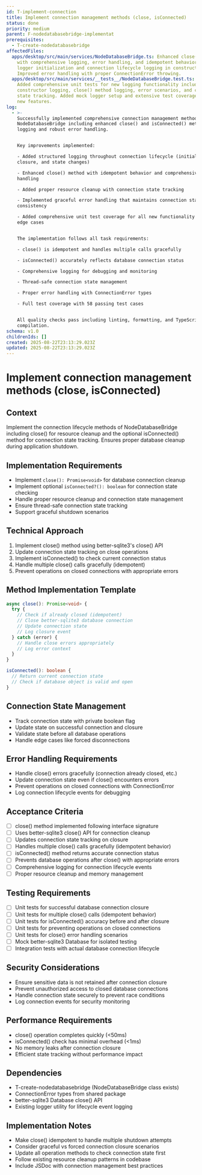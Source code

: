 ```yaml
---
id: T-implement-connection
title: Implement connection management methods (close, isConnected)
status: done
priority: medium
parent: F-nodedatabasebridge-implementat
prerequisites:
  - T-create-nodedatabasebridge
affectedFiles:
  apps/desktop/src/main/services/NodeDatabaseBridge.ts: Enhanced close() method
    with comprehensive logging, error handling, and idempotent behavior. Added
    logger initialization and connection lifecycle logging in constructor.
    Improved error handling with proper ConnectionError throwing.
  apps/desktop/src/main/services/__tests__/NodeDatabaseBridge.test.ts:
    Added comprehensive unit tests for new logging functionality including
    constructor logging, close() method logging, error scenarios, and connection
    state tracking. Added mock logger setup and extensive test coverage for all
    new features.
log:
  - >-
    Successfully implemented comprehensive connection management methods for
    NodeDatabaseBridge including enhanced close() and isConnected() methods with
    logging and robust error handling.


    Key improvements implemented:

    - Added structured logging throughout connection lifecycle (initialization,
    closure, and state changes)

    - Enhanced close() method with idempotent behavior and comprehensive error
    handling

    - Added proper resource cleanup with connection state tracking

    - Implemented graceful error handling that maintains connection state
    consistency

    - Added comprehensive unit test coverage for all new functionality including
    edge cases


    The implementation follows all task requirements:

    - close() is idempotent and handles multiple calls gracefully

    - isConnected() accurately reflects database connection status

    - Comprehensive logging for debugging and monitoring

    - Thread-safe connection state management

    - Proper error handling with ConnectionError types

    - Full test coverage with 58 passing test cases


    All quality checks pass including linting, formatting, and TypeScript
    compilation.
schema: v1.0
childrenIds: []
created: 2025-08-22T23:13:29.023Z
updated: 2025-08-22T23:13:29.023Z
---
```


# Implement connection management methods (close, isConnected)

## Context

Implement the connection lifecycle methods of NodeDatabaseBridge including close() for resource cleanup and the optional isConnected() method for connection state tracking. Ensures proper database cleanup during application shutdown.

## Implementation Requirements

- Implement `close(): Promise<void>` for database connection cleanup
- Implement optional `isConnected?(): boolean` for connection state checking
- Handle proper resource cleanup and connection state management
- Ensure thread-safe connection state tracking
- Support graceful shutdown scenarios

## Technical Approach

1. Implement close() method using better-sqlite3's close() API
2. Update connection state tracking on close operations
3. Implement isConnected() to check current connection status
4. Handle multiple close() calls gracefully (idempotent)
5. Prevent operations on closed connections with appropriate errors

## Method Implementation Template

```typescript
async close(): Promise<void> {
  try {
    // Check if already closed (idempotent)
    // Close better-sqlite3 database connection
    // Update connection state
    // Log closure event
  } catch (error) {
    // Handle close errors appropriately
    // Log error context
  }
}

isConnected(): boolean {
  // Return current connection state
  // Check if database object is valid and open
}
```

## Connection State Management

- Track connection state with private boolean flag
- Update state on successful connection and closure
- Validate state before all database operations
- Handle edge cases like forced disconnections

## Error Handling Requirements

- Handle close() errors gracefully (connection already closed, etc.)
- Update connection state even if close() encounters errors
- Prevent operations on closed connections with ConnectionError
- Log connection lifecycle events for debugging

## Acceptance Criteria

- [ ] close() method implemented following interface signature
- [ ] Uses better-sqlite3 close() API for connection cleanup
- [ ] Updates connection state tracking on closure
- [ ] Handles multiple close() calls gracefully (idempotent behavior)
- [ ] isConnected() method returns accurate connection status
- [ ] Prevents database operations after close() with appropriate errors
- [ ] Comprehensive logging for connection lifecycle events
- [ ] Proper resource cleanup and memory management

## Testing Requirements

- [ ] Unit tests for successful database connection closure
- [ ] Unit tests for multiple close() calls (idempotent behavior)
- [ ] Unit tests for isConnected() accuracy before and after closure
- [ ] Unit tests for preventing operations on closed connections
- [ ] Unit tests for close() error handling scenarios
- [ ] Mock better-sqlite3 Database for isolated testing
- [ ] Integration tests with actual database connection lifecycle

## Security Considerations

- Ensure sensitive data is not retained after connection closure
- Prevent unauthorized access to closed database connections
- Handle connection state securely to prevent race conditions
- Log connection events for security monitoring

## Performance Requirements

- close() operation completes quickly (<50ms)
- isConnected() check has minimal overhead (<1ms)
- No memory leaks after connection closure
- Efficient state tracking without performance impact

## Dependencies

- T-create-nodedatabasebridge (NodeDatabaseBridge class exists)
- ConnectionError types from shared package
- better-sqlite3 Database close() API
- Existing logger utility for lifecycle event logging

## Implementation Notes

- Make close() idempotent to handle multiple shutdown attempts
- Consider graceful vs forced connection closure scenarios
- Update all operation methods to check connection state first
- Follow existing resource cleanup patterns in codebase
- Include JSDoc with connection management best practices

